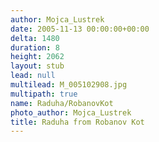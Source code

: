 ```yaml
---
author: Mojca_Lustrek
date: 2005-11-13 00:00:00+00:00
delta: 1480
duration: 8
height: 2062
layout: stub
lead: null
multilead: M_005102908.jpg
multipath: true
name: Raduha/RobanovKot
photo_author: Mojca_Lustrek
title: Raduha from Robanov Kot
---
```

